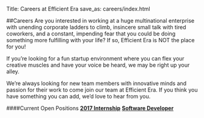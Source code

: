 Title: Careers at Efficient Era
save_as: careers/index.html

##Careers
Are you interested in working at a huge multinational enterprise with
unending corporate ladders to climb, insincere small talk with tired
coworkers, and a constant, impending fear that you could be doing
something more fulfilling with your life? If so, Efficient Era is NOT
the place for you!

If you’re looking for a fun startup environment where you can flex
your creative muscles and have your voice be heard, we may be right
up your alley.

We’re always looking for new team members with innovative minds and
passion for their work to come join our team at Efficient Era.
If you think you have something you can add, we’d love to hear
from you.

####Current Open Positions
[**2017 Internship**](https://efficientera.recruiterbox.com/jobs/fk0mol7)
[**Software Developer**](https://efficientera.recruiterbox.com/jobs/fk0molz)